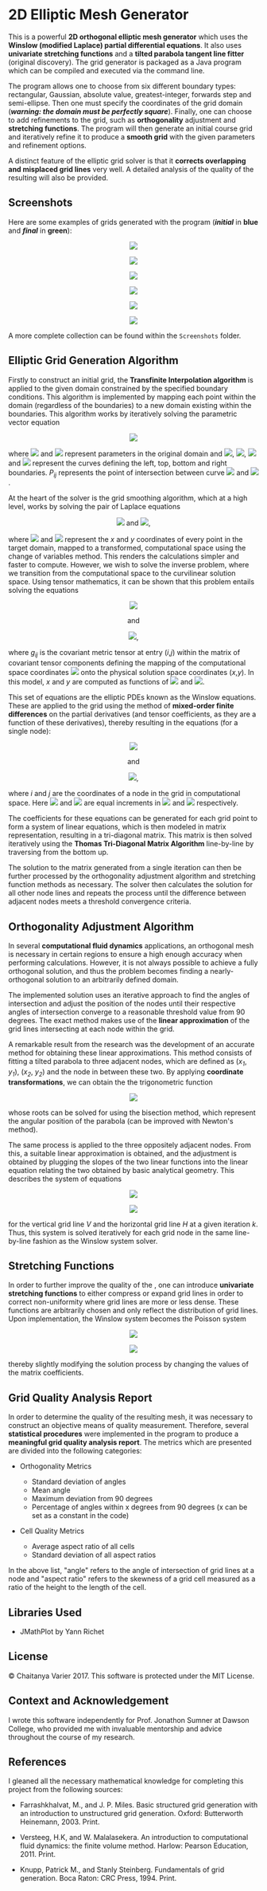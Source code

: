 # 2D Elliptic Mesh Generator
This is a powerful <b>2D orthogonal elliptic mesh generator</b> which uses the <b>Winslow (modified Laplace) partial differential equations</b>.
It also uses <b>univariate stretching functions</b> and a <b>tilted parabola tangent line fitter</b> (original discovery). The grid generator is packaged as a Java program which can be compiled and executed via the command line. 

The program allows one to choose
from six different boundary types: rectangular, Gaussian, absolute value, greatest-integer, forwards step and semi-ellipse. Then one must
specify the coordinates of the grid domain (<b><i>warning: the domain must be perfectly square</i></b>). Finally, one can choose to add refinements
to the grid, such as <b>orthogonality</b> adjustment and <b>stretching functions</b>. The program will then generate an initial course grid and iteratively refine it to produce a <b>smooth grid</b> with the given parameters and refinement options. 

A distinct feature of the elliptic grid solver is that it <b>corrects overlapping and misplaced grid lines</b> very well. A detailed analysis of the quality of the resulting will also be provided. 

## Screenshots
Here are some examples of grids generated with the program (<b><i>initial</i></b> in <b>blue</b> and <b><i>final</i></b> in <b>green</b>):

<p align="center"><img src ="https://cloud.githubusercontent.com/assets/16710726/22316883/234eed46-e33e-11e6-8913-56a7a99bd28b.png" /></p>
<p align="center"><img src ="https://cloud.githubusercontent.com/assets/16710726/22316880/234d9f72-e33e-11e6-8e5b-9222c5ea2d6d.png" /></p>
<p align="center"><img src ="https://cloud.githubusercontent.com/assets/16710726/22316879/234c80c4-e33e-11e6-9d17-83fc904a4cd4.png" /></p>
<p align="center"><img src ="https://cloud.githubusercontent.com/assets/16710726/22316882/234ec23a-e33e-11e6-84b4-b82c847caa85.png" /></p>
<p align="center"><img src ="https://cloud.githubusercontent.com/assets/16710726/22316974/d329dbf4-e33e-11e6-88b3-5b16058221a7.png" /></p>
<p align="center"><img src ="https://cloud.githubusercontent.com/assets/16710726/22316973/d329c68c-e33e-11e6-8de2-8b475ad00936.png" /></p>

A more complete collection can be found within the `Screenshots` folder.

## Elliptic Grid Generation Algorithm
Firstly to construct an initial grid, the <b>Transfinite Interpolation algorithm</b> is applied to the given domain constrained by the
specified boundary conditions. This algorithm is implemented by mapping each point within the domain (regardless of the boundaries) to a new domain existing within the boundaries. This algorithm works by iteratively solving the parametric vector equation

<p align="center"><img src ="https://user-images.githubusercontent.com/16710726/31158969-99999b48-a893-11e7-8c8f-f625ff310829.gif" /></p>

where <img src ="https://user-images.githubusercontent.com/16710726/31159037-0afef594-a894-11e7-9bda-406151b5590b.gif" /> and <img src ="https://user-images.githubusercontent.com/16710726/31159055-3326d938-a894-11e7-95c2-97329c6cd80f.gif" /> represent parameters in the original domain and <img src="https://user-images.githubusercontent.com/16710726/31159084-6cb8a92e-a894-11e7-8ec6-b92841c48b54.gif" />, <img src="https://user-images.githubusercontent.com/16710726/31159087-810fd820-a894-11e7-8db0-22c5a7300895.gif" />, <img src="https://user-images.githubusercontent.com/16710726/31159103-9722f26e-a894-11e7-83de-ff8bb44f5a03.gif" /> and <img src="https://user-images.githubusercontent.com/16710726/31159111-a60e2816-a894-11e7-803b-ede51eeac4b0.gif" /> represent the curves defining the left, top, bottom and right boundaries. *P<sub>ij</sub>* represents the point of intersection between curve <img src="https://user-images.githubusercontent.com/16710726/31159401-b654631e-a896-11e7-811f-64737a10f14c.gif" /> and <img src="https://user-images.githubusercontent.com/16710726/31159403-bbffb994-a896-11e7-9832-66573661a963.gif" />.

At the heart of the solver is the grid smoothing algorithm, which at a high level, works by solving the pair of Laplace equations

<p align="center"><img src="https://user-images.githubusercontent.com/16710726/31159558-f3981bd4-a897-11e7-9d1c-40bc4e531f6b.gif" />    and    <img src="https://user-images.githubusercontent.com/16710726/31159563-fbd4eaca-a897-11e7-9c79-5c77eb501134.gif" />,</p>

where <img src="https://user-images.githubusercontent.com/16710726/31160309-7a2a7b2e-a89d-11e7-8b7a-f7fd86db0e0d.gif" /> and <img src="https://user-images.githubusercontent.com/16710726/31159710-f8d219a0-a898-11e7-9195-7c403297e18f.gif" /> represent the *x* and *y* coordinates of every point in the target domain, mapped to a transformed, computational space using the change of variables method. This renders the calculations simpler and faster to compute. However, we wish to solve the inverse problem, where we transition from the computational space to the curvilinear solution space. Using tensor mathematics, it can be shown that this problem entails solving the equations

<p align="center"><img src="https://user-images.githubusercontent.com/16710726/31159981-f7c7ad2a-a89a-11e7-9981-37efc81753c5.gif" /></p>
<p align="center">and</p>
<p align="center"><img src="https://user-images.githubusercontent.com/16710726/31160011-2c9d829a-a89b-11e7-8efb-b28433e13e8f.gif" />,</p>

where *g<sub>ij</sub>* is the covariant metric tensor at entry (*i*,*j*) within the matrix of covariant tensor components defining the mapping of the computational space coordinates <img src="https://user-images.githubusercontent.com/16710726/31160211-cb4fb862-a89c-11e7-8550-4873dc518b45.gif" /> onto the physical solution space coordinates (*x*,*y*). In this model, *x* and *y* are computed as functions of <img src="https://user-images.githubusercontent.com/16710726/31160309-7a2a7b2e-a89d-11e7-8b7a-f7fd86db0e0d.gif" /> and <img src="https://user-images.githubusercontent.com/16710726/31159710-f8d219a0-a898-11e7-9195-7c403297e18f.gif" />.

This set of equations are the elliptic PDEs known as the Winslow equations. These are applied to the grid using the method of <b>mixed-order finite differences</b> on the partial derivatives (and tensor coefficients, as they are a function of these derivatives), thereby resulting in the equations (for a single node):

<p align="center"><img src="https://user-images.githubusercontent.com/16710726/31160689-411dfede-a8a0-11e7-9aae-5e9c0de2d593.gif" /></p>
<p align="center">and</p>
<p align="center"><img src="https://user-images.githubusercontent.com/16710726/31160760-d15b9650-a8a0-11e7-9e94-ef02a7e8a152.gif" />,</p>

where *i* and *j* are the coordinates of a node in the grid in computational space. Here <img src="https://user-images.githubusercontent.com/16710726/31160826-788660d6-a8a1-11e7-9088-d36b7147147f.gif" /> and <img src="https://user-images.githubusercontent.com/16710726/31160836-8b33a8ba-a8a1-11e7-91ac-7c4a3c63fbf6.gif" /> are equal increments in <img src="https://user-images.githubusercontent.com/16710726/31160309-7a2a7b2e-a89d-11e7-8b7a-f7fd86db0e0d.gif" /> and <img src="https://user-images.githubusercontent.com/16710726/31159710-f8d219a0-a898-11e7-9195-7c403297e18f.gif" /> respectively.

The coefficients for these equations can be generated for each grid point to form a system of linear equations, which is then modeled in matrix representation, resulting in a tri-diagonal matrix. This matrix is then solved iteratively using the <b>Thomas Tri-Diagonal Matrix
Algorithm</b> line-by-line by traversing from the bottom up.

The solution to the matrix generated from a single iteration can then be further processed by the orthogonality adjustment algorithm and stretching
function methods as necessary. The solver then calculates the solution for all other node lines and repeats the process until the difference between adjacent nodes meets a threshold convergence criteria.

## Orthogonality Adjustment Algorithm
In several <b>computational fluid dynamics</b> applications, an orthogonal mesh is necessary in certain regions to ensure a high enough accuracy when performing calculations. However, it is not always possible to achieve a fully orthogonal solution, and thus the problem becomes finding a nearly-orthogonal solution to an arbitrarily defined domain. 

The implemented solution uses an iterative approach to find the angles of intersection and adjust the position of the nodes until their respective angles of intersection converge to a reasonable threshold value from 90 degrees. The exact method makes use of the <b>linear approximation</b> of the grid lines intersecting at each node within the grid. 

A remarkable result from the research was the development of an accurate method for obtaining these linear approximations. This method consists of fitting a tilted parabola to three adjacent nodes, which are defined as (*x<sub>1</sub>*, *y<sub>1</sub>*), (*x<sub>2</sub>*, *y<sub>2</sub>*) and the node in between these two. By applying <b>coordinate transformations</b>, we can obtain the the trigonometric function

<p align="center"><img src="https://user-images.githubusercontent.com/16710726/31161603-28f37b1c-a8a6-11e7-9b0c-08bddb27ed6a.gif" /></p>

whose roots can be solved for using the bisection method, which represent the angular position of the parabola (can be improved with Newton's method). 

The same process is applied to the three oppositely adjacent nodes. From this, a suitable linear approximation is obtained, and the adjustment is obtained by plugging the slopes of the two linear functions into the linear equation relating the two obtained by basic analytical geometry. This describes the system of equations

<p align="center"><img src="https://user-images.githubusercontent.com/16710726/31161932-6a369012-a8a8-11e7-994c-ba75d709aedd.gif" /></p>
<p align="center"><img src="https://user-images.githubusercontent.com/16710726/31162043-214b9144-a8a9-11e7-9905-252cfce64f09.gif" /></p>

for the vertical grid line *V* and the horizontal grid line *H* at a given iteration *k*. Thus, this system is solved iteratively for each grid node in the same line-by-line fashion as the Winslow system solver.

## Stretching Functions
In order to further improve the quality of the 
, one can introduce <b>univariate stretching functions</b> to either compress or expand grid lines in order to correct non-uniformity where grid lines are more or less dense. These functions are arbitrarily chosen and only reflect the distribution of grid lines. Upon implementation, the Winslow system becomes the Poisson system 

<p align="center"><img src="https://user-images.githubusercontent.com/16710726/31162397-29a18d7e-a8ab-11e7-910c-34050762fdf6.gif" /></p>
<p align="center"><img src="https://user-images.githubusercontent.com/16710726/31162408-40ed191c-a8ab-11e7-86bb-f82e3f92fe87.gif" /></p>

thereby slightly modifying the solution process by changing the values of the matrix coefficients.

## Grid Quality Analysis Report
In order to determine the quality of the resulting mesh, it was necessary to construct an objective means of quality measurement. Therefore, several <b>statistical procedures</b> were implemented in the program to produce a <b>meaningful grid quality analysis report</b>. The metrics which are presented are divided into the following categories:

* Orthogonality Metrics
  * Standard deviation of angles
  * Mean angle
  * Maximum deviation from 90 degrees
  * Percentage of angles within x degrees from 90 degrees (x can be set as a constant in the code)
  
* Cell Quality Metrics
  * Average aspect ratio of all cells
  * Standard deviation of all aspect ratios
  
In the above list, "angle" refers to the angle of intersection of grid lines at a node and "aspect ratio" refers to the skewness of a grid cell measured as a ratio of the height to the length of the cell.

## Libraries Used
* JMathPlot by Yann Richet

## License
© Chaitanya Varier 2017. This software is protected under the MIT License.

## Context and Acknowledgement
I wrote this software independently for Prof. Jonathon Sumner at Dawson College, who provided me with invaluable mentorship and advice throughout the course of my research.

## References
I gleaned all the necessary mathematical knowledge for completing this project from the following sources:

* Farrashkhalvat, M., and J. P. Miles. Basic structured grid generation with an introduction to unstructured grid generation. Oxford: Butterworth Heinemann, 2003. Print.

* Versteeg, H.K, and W. Malalasekera. An introduction to computational fluid dynamics: the finite volume method. Harlow: Pearson Education, 2011. Print.

* Knupp, Patrick M., and Stanly Steinberg. Fundamentals of grid generation. Boca Raton: CRC Press, 1994. Print.

